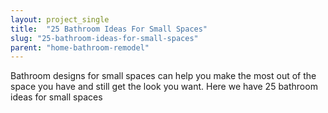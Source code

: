 ```yaml
---
layout: project_single
title:  "25 Bathroom Ideas For Small Spaces"
slug: "25-bathroom-ideas-for-small-spaces"
parent: "home-bathroom-remodel"
---
```

Bathroom designs for small spaces can help you make the most out of the space you have and still get the look you want. Here we have 25 bathroom ideas for small spaces